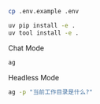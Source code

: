 ```bash
cp .env.example .env

uv pip install -e .
uv tool install -e .
```

Chat Mode
```bash
ag 
```

Headless Mode
```bash
ag -p "当前工作目录是什么?"
```